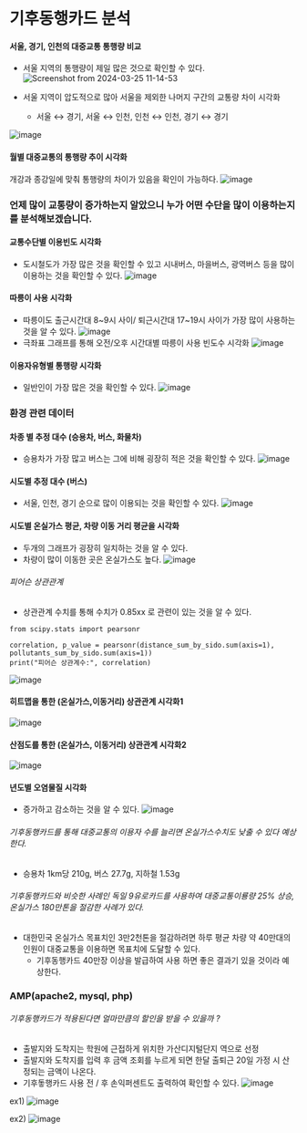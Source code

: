 # 기후동행카드 분석

#### 서울, 경기, 인천의 대중교통 통행량 비교
- 서울 지역의 통행량이 제일 많은 것으로 확인할 수 있다.
![Screenshot from 2024-03-25 11-14-53](https://github.com/1yohanyo1/remote_project/assets/163791820/884ceabd-57ce-48f8-8fba-5435a02bfc86)

- 서울 지역이 압도적으로 많아 서울을 제외한 나머지 구간의 교통량 차이 시각화
  - 서울 ↔ 경기, 서울 ↔ 인천, 인천 ↔ 인천, 경기 ↔ 경기

![image](https://github.com/addinedu-ros-5th/eda-repo-3/assets/163791820/81258eb7-f4b9-402f-bbdd-c960e3925016)

#### 월별 대중교통의 통행량 추이 시각화
개강과 종강일에 맞춰 통행량의 차이가 있음을 확인이 가능하다.
![image](https://github.com/addinedu-ros-5th/eda-repo-3/assets/163791820/1edc8a18-433d-452c-b33c-9a3f9ca349ff)

### 언제 많이 교통량이 증가하는지 알았으니 누가 어떤 수단을 많이 이용하는지를 분석해보겠습니다.
#### 교통수단별 이용빈도 시각화
- 도시철도가 가장 많은 것을 확인할 수 있고 시내버스, 마을버스, 광역버스 등을 많이 이용하는 것을 확인할 수 있다.
![image](https://github.com/addinedu-ros-5th/eda-repo-3/assets/163791820/e5f1ada2-bce9-4bd6-bbdd-37b409a6d0e4)



#### 따릉이 사용 시각화
- 따릉이도 출근시간대 8~9시 사이/ 퇴근시간대 17~19시 사이가 가장 많이 사용하는 것을 알 수 있다.
![image](https://github.com/addinedu-ros-5th/eda-repo-3/assets/163791820/f6a4ac36-42e5-495c-ad3c-2735f9ebe6dc)
- 극좌표 그래프를 통해 오전/오후 시간대별 따릉이 사용 빈도수 시각화
![image](https://github.com/addinedu-ros-5th/eda-repo-3/assets/163791820/9c0e12c8-bbfa-416a-acb3-4ce72f2f27b3)

#### 이용자유형별 통행량 시각화
- 일반인이 가장 많은 것을 확인할 수 있다.
![image](https://github.com/addinedu-ros-5th/eda-repo-3/assets/163791820/2a08e683-fa75-4a43-9561-02068225ede1)



























### 환경 관련 데이터

#### 차종 별 추정 대수 (승용차, 버스, 화물차)
- 승용차가 가장 많고 버스는 그에 비해 굉장히 적은 것을 확인할 수 있다.
![image](https://github.com/addinedu-ros-5th/eda-repo-3/assets/163791820/828571bf-761e-4e86-9aab-5754b62f3c6e)

#### 시도별 추정 대수 (버스)
- 서울, 인천, 경기 순으로 많이 이용되는 것을 확인할 수 있다.
![image](https://github.com/addinedu-ros-5th/eda-repo-3/assets/163791820/f36a3e7d-ae59-498d-a6f1-8492d1362799)

#### 시도별 온실가스 평균, 차량 이동 거리 평균을 시각화
- 두개의 그래프가 굉장히 일치하는 것을 알 수 있다.
- 차량이 많이 이동한 곳은 온실가스도 높다.
![image](https://github.com/addinedu-ros-5th/eda-repo-3/assets/163791820/301744d0-4b1e-4447-ab51-c11a82c41b96)

###### 피어슨 상관관계

- 상관관계 수치를 통해 수치가 0.85xx 로 관련이 있는 것을 알 수 있다.
```
from scipy.stats import pearsonr

correlation, p_value = pearsonr(distance_sum_by_sido.sum(axis=1), pollutants_sum_by_sido.sum(axis=1))
print("피어슨 상관계수:", correlation)
```
![image](https://github.com/addinedu-ros-5th/eda-repo-3/assets/163791820/1bcf6468-af92-4a21-ad2e-1c72a14d1e5b)

#### 히트맵을 통한 (온실가스,이동거리) 상관관계 시각화1

![image](https://github.com/addinedu-ros-5th/eda-repo-3/assets/163791820/9d4d1837-3aab-476a-8039-409e35b3724b)

#### 산점도를 통한 (온실가스, 이동거리) 상관관계 시각화2

![image](https://github.com/addinedu-ros-5th/eda-repo-3/assets/163791820/e856a830-fa1b-4058-9260-19e4e8eba661)

#### 년도별 오염물질 시각화
- 증가하고 감소하는 것을 알 수 있다.
![image](https://github.com/addinedu-ros-5th/eda-repo-3/assets/163791820/1792f6e1-9dba-416b-987f-b93cfbb944b5)

###### 기후동행카드를 통해 대중교통의 이용자 수를 늘리면 온실가스수치도 낮출 수 있다 예상한다. 
- 승용차 1km당 210g, 버스 27.7g, 지하철 1.53g

###### 기후동행카드와 비슷한 사례인 독일 9유로카드를 사용하여 대중교통이룡량 25% 상승, 온실가스 180만톤을 절감한 사례가 있다.
- 대한민국 온실가스 목표치인 3만2천톤을 절감하려면 하루 평균 차량 약 40만대의 인원이 대중교통을 이용하면 목표치에 도달할 수 있다.
    - 기후동행카드 40만장 이상을 발급하여 사용 하면 좋은 결과기 있을 것이라 예상한다.
 
### AMP(apache2, mysql, php)
###### 기후동행카드가 적용된다면 얼마만큼의 할인을 받을 수 있을까 ?
- 출발지와 도착지는 학원에 근접하게 위치한 가산디지털단지 역으로 선정
- 출발지와 도착지를 입력 후 금액 조회를 누르게 되면 한달 출퇴근 20일 가정 시 산정되는 금액이 나온다.
- 기후돟행카드 사용 전 / 후 손익퍼센트도 출력하여 확인할 수 있다.
![image](https://github.com/addinedu-ros-5th/eda-repo-3/assets/163791820/45d6b047-8a91-47a3-97ba-d4dc20c35aae)

ex1)
![image](https://github.com/addinedu-ros-5th/eda-repo-3/assets/163791820/c1f8fcab-5143-44d8-a2a5-b1d4d3479f48)

ex2)
![image](https://github.com/addinedu-ros-5th/eda-repo-3/assets/163791820/5cb9bf93-001f-414b-856e-8fcd8203d603)


